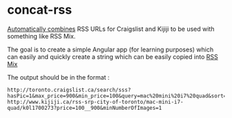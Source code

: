 # concat-rss
[Automatically combines](https://rawgit.com/skube/concat-rss/master/index.html) RSS URLs for Craigslist and Kijiji to be used with something like RSS Mix.

The goal is to create a simple Angular app (for learning purposes) which can easily and quickly create a string which can be easily copied into [RSS Mix](http://www.rssmix.com/)

The output should be in the format :
```
http://toronto.craigslist.ca/search/sss?hasPic=1&max_price=900&min_price=100&query=mac%20mini%20i7%20quad&sort=rel&format=rss
http://www.kijiji.ca/rss-srp-city-of-toronto/mac-mini-i7-quad/k0l1700273?price=100__900&minNumberOfImages=1
```
